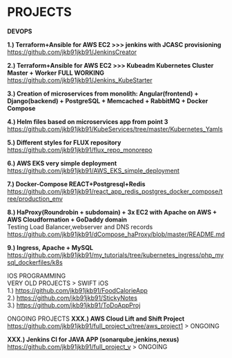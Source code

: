 # PROJECTS

<b>DEVOPS</b>

**1.) Terraform+Ansible for AWS EC2 >>> jenkins with JCASC provisioning**  
https://github.com/jkb91jkb91/JenkinsCreator

**2.) Terraform+Ansible for AWS EC2 >>> Kubeadm Kubernetes Cluster Master + Worker FULL WORKING**  
https://github.com/jkb91jkb91/Jenkins_KubeStarter
      
**3.) Creation of microservices from monolith: Angular(frontend) + Django(backend) + PostgreSQL + Memcached + RabbitMQ + Docker Compose**  


**4.) Helm files based on microservices app from point 3**  
https://github.com/jkb91jkb91/KubeServices/tree/master/Kubernetes_Yamls  

**5.) Different styles for FLUX repository**  
https://github.com/jkb91jkb91/flux_repo_monorepo

**6.) AWS EKS very simple deployment**  
https://github.com/jkb91jkb91/AWS_EKS_simple_deployment
  
**7.) Docker-Compose REACT+Postgresql+Redis**  
https://github.com/jkb91jkb91/react_app_redis_postgres_docker_compose/tree/production_env  

**8.) HaProxy(Roundrobin + subdomain) + 3x EC2 with Apache on AWS + AWS Cloudformation + GoDaddy domain**    
Testing Load Balancer,webserver and DNS records  
[https://github.com/jkb91jkb91/dCompose_haProxy/blob/master/README.md  ](https://github.com/jkb91jkb91/haproxy_apache_aws)  

**9.) Ingress, Apache + MySQL**  
https://github.com/jkb91jkb91/my_tutorials/tree/kubernetes_ingress/php_mysql_dockerfiles/k8s  

IOS PROGRAMMING  
VERY OLD PROJECTS > SWIFT iOS  
1.) https://github.com/jkb91jkb91/FoodCalorieApp  
2.) https://github.com/jkb91jkb91/StickyNotes  
3.) https://github.com/jkb91jkb91/ToDoAppProj  

ONGOING PROJECTS
**XXX.) AWS Cloud Lift and Shift Project**  
https://github.com/jkb91jkb91/full_project_v/tree/aws_project1   > ONGOING  

**XXX.) Jenkins CI for JAVA APP (sonarqube,jenkins,nexus)**  
https://github.com/jkb91jkb91/full_project_v > ONGOING  


